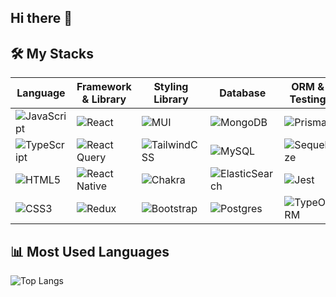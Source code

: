 ## Hi there 👋

<!--
**fento2/fento2** is a ✨ _special_ ✨ repository because its `README.md` (this file) appears on your GitHub profile.

Here are some ideas to get you started:

- 🔭 I’m currently working on ...
- 🌱 I’m currently learning ...
- 👯 I’m looking to collaborate on ...
- 🤔 I’m looking for help with ...
- 💬 Ask me about ...
- 📫 How to reach me: ...
- 😄 Pronouns: ...
- ⚡ Fun fact: ...
-->


## 🛠 My Stacks

| Language | Framework & Library | Styling Library | Database | ORM & Testing | Hosting |
|----------|----------------------|-----------------|----------|---------------|---------|
| ![JavaScript](https://img.shields.io/badge/JavaScript-F7DF1E?style=for-the-badge&logo=javascript&logoColor=black) | ![React](https://img.shields.io/badge/React-20232A?style=for-the-badge&logo=react&logoColor=61DAFB) | ![MUI](https://img.shields.io/badge/MUI-007FFF?style=for-the-badge&logo=mui&logoColor=white) | ![MongoDB](https://img.shields.io/badge/MongoDB-4EA94B?style=for-the-badge&logo=mongodb&logoColor=white) | ![Prisma](https://img.shields.io/badge/Prisma-2D3748?style=for-the-badge&logo=prisma&logoColor=white) | ![Firebase](https://img.shields.io/badge/Firebase-039BE5?style=for-the-badge&logo=firebase) |
| ![TypeScript](https://img.shields.io/badge/TypeScript-007ACC?style=for-the-badge&logo=typescript&logoColor=white) | ![React Query](https://img.shields.io/badge/React_Query-FF4154?style=for-the-badge&logo=react-query&logoColor=white) | ![TailwindCSS](https://img.shields.io/badge/Tailwind_CSS-38B2AC?style=for-the-badge&logo=tailwind-css&logoColor=white) | ![MySQL](https://img.shields.io/badge/MySQL-005C84?style=for-the-badge&logo=mysql&logoColor=white) | ![Sequelize](https://img.shields.io/badge/Sequelize-323330?style=for-the-badge&logo=sequelize&logoColor=blue) | ![Linode](https://img.shields.io/badge/Linode-00A95C?style=for-the-badge&logo=linode&logoColor=white) |
| ![HTML5](https://img.shields.io/badge/HTML5-E34F26?style=for-the-badge&logo=html5&logoColor=white) | ![React Native](https://img.shields.io/badge/React_Native-20232A?style=for-the-badge&logo=react&logoColor=61DAFB) | ![Chakra](https://img.shields.io/badge/Chakra-319795?style=for-the-badge&logo=chakra-ui&logoColor=white) | ![ElasticSearch](https://img.shields.io/badge/ElasticSearch-005571?style=for-the-badge&logo=elasticsearch&logoColor=white) | ![Jest](https://img.shields.io/badge/Jest-C21325?style=for-the-badge&logo=jest&logoColor=white) | ![Vercel](https://img.shields.io/badge/Vercel-000000?style=for-the-badge&logo=vercel&logoColor=white) |
| ![CSS3](https://img.shields.io/badge/CSS3-1572B6?style=for-the-badge&logo=css3&logoColor=white) | ![Redux](https://img.shields.io/badge/Redux-764ABC?style=for-the-badge&logo=redux&logoColor=white) | ![Bootstrap](https://img.shields.io/badge/Bootstrap-563D7C?style=for-the-badge&logo=bootstrap&logoColor=white) | ![Postgres](https://img.shields.io/badge/Postgres-316192?style=for-the-badge&logo=postgresql&logoColor=white) | ![TypeORM](https://img.shields.io/badge/TypeORM-FE0803?style=for-the-badge&logo=typeorm&logoColor=white) |   |




## 📊 Most Used Languages
![Top Langs](https://github-readme-stats.vercel.app/api/top-langs/?username=fento2&layout=compact&theme=tokyonight)
